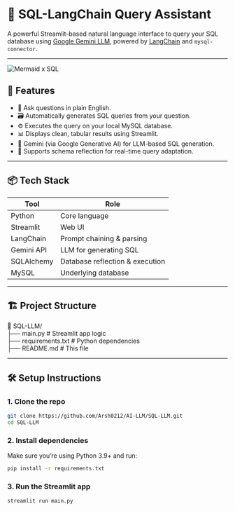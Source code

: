 # 💬 SQL-LangChain Query Assistant

A powerful Streamlit-based natural language interface to query your SQL database using [Google Gemini LLM](https://ai.google), powered by [LangChain](https://www.langchain.com/) and `mysql-connector`.

---
![Mermaid x SQL](https://github.com/user-attachments/assets/c027b6df-0780-49b9-9e94-8637439470a2)




## 🚀 Features

- 🧠 Ask questions in plain English.
- 🗃️ Automatically generates SQL queries from your question.
- ⚙️ Executes the query on your local MySQL database.
- 📊 Displays clean, tabular results using Streamlit.
- 🔐 Gemini (via Google Generative AI) for LLM-based SQL generation.
- 🔄 Supports schema reflection for real-time query adaptation.

---

## 📦 Tech Stack

| Tool        | Role                          |
|-------------|-------------------------------|
| Python      | Core language                  |
| Streamlit   | Web UI                         |
| LangChain   | Prompt chaining & parsing      |
| Gemini API  | LLM for generating SQL         |
| SQLAlchemy  | Database reflection & execution|
| MySQL       | Underlying database            |

---

## 🏗️ Project Structure
📁 SQL-LLM/  
├── main.py # Streamlit app logic  
├── requirements.txt # Python dependencies  
├── README.md # This file  

---

## 🛠️ Setup Instructions

### 1. Clone the repo

```bash
git clone https://github.com/Arsh0212/AI-LLM/SQL-LLM.git
cd SQL-LLM
```

### 2. Install dependencies
Make sure you’re using Python 3.9+ and run:

```bash
pip install -r requirements.txt
```

### 3. Run the Streamlit app

```bash
streamlit run main.py
```
